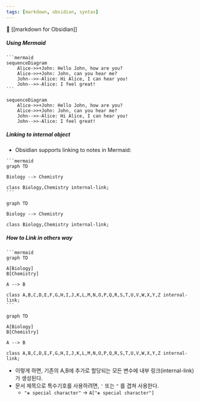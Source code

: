 ```yaml
---
tags: [markdown, obsidian, syntax]
---
```


🔼 [[markdown for Obsidian]]

##### Using Mermaid 

<pre><code>```mermaid
sequenceDiagram
    Alice->>+John: Hello John, how are you?
    Alice->>+John: John, can you hear me?
    John-->>-Alice: Hi Alice, I can hear you!
    John-->>-Alice: I feel great!
```</code></pre>

```mermaid
sequenceDiagram
    Alice->>+John: Hello John, how are you?
    Alice->>+John: John, can you hear me?
    John-->>-Alice: Hi Alice, I can hear you!
    John-->>-Alice: I feel great!
```

##### Linking to internal object
- Obsidian supports linking to notes in Mermaid:
````
```mermaid
graph TD

Biology --> Chemistry

class Biology,Chemistry internal-link;
```
````


```mermaid
graph TD

Biology --> Chemistry

class Biology,Chemistry internal-link;
```

##### How to Link in others way
````
```mermaid
graph TD

A[Biology]
B[Chemistry]

A --> B

class A,B,C,D,E,F,G,H,I,J,K,L,M,N,O,P,Q,R,S,T,U,V,W,X,Y,Z internal-link;
```
````

```mermaid
graph TD

A[Biology]
B[Chemistry]

A --> B

class A,B,C,D,E,F,G,H,I,J,K,L,M,N,O,P,Q,R,S,T,U,V,W,X,Y,Z internal-link;
```

- 이렇게 하면, 기존의 A,B에 추가로 할당되는 모든 변수에 내부 링크(internal-link)가 생성된다. 
- 문서 제목으로 특수기호를 사용하려면, `'` 또는 `"` 를 겹쳐 사용한다. 
	- `"⨳ special character"`
		→ `A["⨳ special character"]`